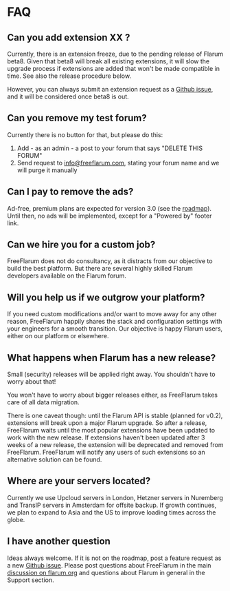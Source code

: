 # FAQ

## Can you add extension XX ?

Currently, there is an extension freeze, due to the pending release of Flarum beta8. Given that beta8 will break all existing extensions, it will slow the upgrade process if extensions are added that won't be made compatible in time. See also the release procedure below. 

However, you can always submit an extension request as a [Github issue](https://github.com/gwillem/freeflarum.com/issues), and it will be considered once beta8 is out.

## Can you remove my test forum?

Currently there is no button for that, but please do this:

1. Add - as an admin - a post to your forum that says "DELETE THIS FORUM"
1. Send request to info@freeflarum.com, stating your forum name and we will purge it manually

## Can I pay to remove the ads?

Ad-free, premium plans are expected for version 3.0 (see the [roadmap](roadmap.md)). Until then, no ads will be implemented, except for a "Powered by" footer link.

## Can we hire you for a custom job?

FreeFlarum does not do consultancy, as it distracts from our objective to build the best platform. But there are several highly skilled Flarum developers available on the Flarum forum.

## Will you help us if we outgrow your platform?

If you need custom modifications and/or want to move away for any other reason, FreeFlarum happily shares the stack and configuration settings with your engineers for a smooth transition. Our objective is happy Flarum users, either on our platform or elsewhere.

## What happens when Flarum has a new release?

Small (security) releases will be applied right away. You shouldn't have to worry about that!

You won't have to worry about bigger releases either, as FreeFlarum takes care of all data migration. 

There is one caveat though: until the Flarum API is stable (planned for v0.2), extensions will break upon a major Flarum upgrade. So after a release, FreeFlarum waits until the most popular extensions have been updated to work with the new release. If extensions haven't been updated after 3 weeks of a new release, the extension will be deprecated and removed from FreeFlarum. FreeFlarum will notify any users of such extensions so an alternative solution can be found.

## Where are your servers located?

Currently we use Upcloud servers in London, Hetzner servers in Nuremberg and TransIP servers in Amsterdam for offsite backup. If growth continues, we plan to expand to Asia and the US to improve loading times across the globe.

## I have another question

Ideas always welcome. If it is not on the roadmap, post a feature request as a new [Github issue](https://github.com/gwillem/freeflarum.com/issues). Please post questions about FreeFlarum in the main [discussion on flarum.org](https://discuss.flarum.org/d/7585-freeflarum-com-now-open-for-beta-access) and questions about Flarum in general in the Support section.
